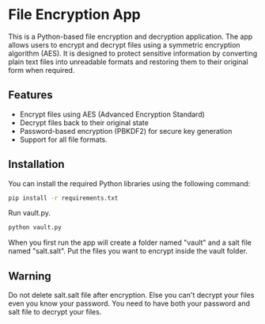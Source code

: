# File Encryption App

This is a Python-based file encryption and decryption application. The app allows users to encrypt and decrypt files using a symmetric encryption algorithm (AES). It is designed to protect sensitive information by converting plain text files into unreadable formats and restoring them to their original form when required.

## Features

- Encrypt files using AES (Advanced Encryption Standard)
- Decrypt files back to their original state
- Password-based encryption (PBKDF2) for secure key generation
- Support for all file formats.

## Installation

You can install the required Python libraries using the following command:

```bash
pip install -r requirements.txt
```

Run vault.py.

```bash
python vault.py
```

When you first run the app will create a folder named "vault" and a salt file named "salt.salt". Put the files you want to encrypt inside the vault folder.

## Warning

Do not delete salt.salt file after encryption. Else you can't decrypt your files even you know your password. You need to have both your password and salt file to decrypt your files.
